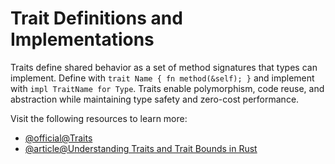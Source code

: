 # Trait Definitions and Implementations

Traits define shared behavior as a set of method signatures that types can implement. Define with `trait Name { fn method(&self); }` and implement with `impl TraitName for Type`. Traits enable polymorphism, code reuse, and abstraction while maintaining type safety and zero-cost performance.

Visit the following resources to learn more:

- [@official@Traits](https://doc.rust-lang.org/rust-by-example/trait.html)
- [@article@Understanding Traits and Trait Bounds in Rust](https://leapcell.medium.com/understanding-traits-and-trait-bounds-in-rust-d575f19dd649)
